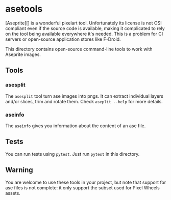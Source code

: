 # asetools

[Aseprite[[] is a wonderful pixelart tool. Unfortunately its license is not OSI compliant even if the source code is available, making it complicated to rely on the tool being available everywhere it's needed. This is a problem for CI servers or open-source application stores like F-Droid.

This directory contains open-source command-line tools to work with Aseprite images.

## Tools

### asesplit

The `asesplit` tool turn ase images into pngs. It can extract individual layers and/or slices, trim and rotate them. Check `aseplit --help` for more details.

### aseinfo

The `aseinfo` gives you information about the content of an ase file.

## Tests

You can run tests using `pytest`. Just run `pytest` in this directory.

## Warning

You are welcome to use these tools in your project, but note that support for ase files is not complete: it only support the subset used for Pixel Wheels assets.
